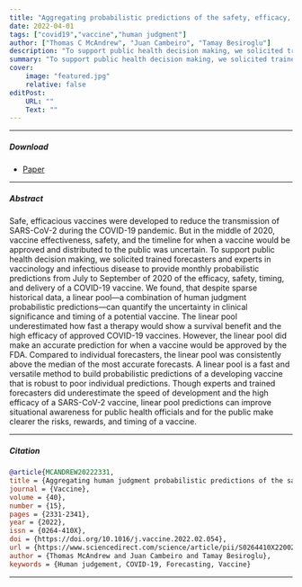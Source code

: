 ```yaml
---
title: "Aggregating probabilistic predictions of the safety, efficacy, and timing of a COVID-19 vaccine"
date: 2022-04-01
tags: ["covid19","vaccine","human judgment"]
author: ["Thomas C McAndrew", "Juan Cambeiro", "Tamay Besiroglu"]
description: "To support public health decision making, we solicited trained forecasters and experts in vaccinology and infectious disease to provide monthly probabilistic predictions from July to September of 2020 of the efficacy, safety, timing, and delivery of a COVID-19 vaccine."
summary: "To support public health decision making, we solicited trained forecasters and experts in vaccinology and infectious disease to provide monthly probabilistic predictions from July to September of 2020 of the efficacy, safety, timing, and delivery of a COVID-19 vaccine."
cover:
    image: "featured.jpg"
    relative: false
editPost:
    URL: ""
    Text: ""
---
```


---

##### Download

+ [Paper](https://www.sciencedirect.com/science/article/pii/S0264410X22002006)

---

##### Abstract

Safe, efficacious vaccines were developed to reduce the transmission of SARS-CoV-2 during the COVID-19 pandemic. But in the middle of 2020, vaccine effectiveness, safety, and the timeline for when a vaccine would be approved and distributed to the public was uncertain. To support public health decision making, we solicited trained forecasters and experts in vaccinology and infectious disease to provide monthly probabilistic predictions from July to September of 2020 of the efficacy, safety, timing, and delivery of a COVID-19 vaccine. We found, that despite sparse historical data, a linear pool—a combination of human judgment probabilistic predictions—can quantify the uncertainty in clinical significance and timing of a potential vaccine. The linear pool underestimated how fast a therapy would show a survival benefit and the high efficacy of approved COVID-19 vaccines. However, the linear pool did make an accurate prediction for when a vaccine would be approved by the FDA. Compared to individual forecasters, the linear pool was consistently above the median of the most accurate forecasts. A linear pool is a fast and versatile method to build probabilistic predictions of a developing vaccine that is robust to poor individual predictions. Though experts and trained forecasters did underestimate the speed of development and the high efficacy of a SARS-CoV-2 vaccine, linear pool predictions can improve situational awareness for public health officials and for the public make clearer the risks, rewards, and timing of a vaccine.

---


##### Citation

```BibTeX
@article{MCANDREW20222331,
title = {Aggregating human judgment probabilistic predictions of the safety, efficacy, and timing of a COVID-19 vaccine},
journal = {Vaccine},
volume = {40},
number = {15},
pages = {2331-2341},
year = {2022},
issn = {0264-410X},
doi = {https://doi.org/10.1016/j.vaccine.2022.02.054},
url = {https://www.sciencedirect.com/science/article/pii/S0264410X22002006},
author = {Thomas McAndrew and Juan Cambeiro and Tamay Besiroglu},
keywords = {Human judgement, COVID-19, Forecasting, Vaccine}
```
---
